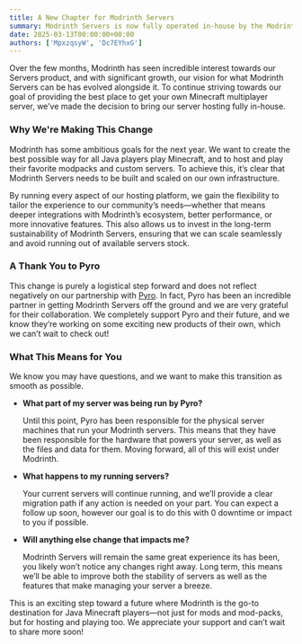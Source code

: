 ```yaml
---
title: A New Chapter for Modrinth Servers
summary: Modrinth Servers is now fully operated in-house by the Modrinth Team.
date: 2025-03-13T00:00:00+00:00
authors: ['MpxzqsyW', 'Dc7EYhxG']
---
```


Over the few months, Modrinth has seen incredible interest towards our Servers product, and with significant growth, our vision for what Modrinth Servers can be has evolved alongside it. To continue striving towards our goal of providing the best place to get your own Minecraft multiplayer server, we’ve made the decision to bring our server hosting fully in-house.

### Why We're Making This Change

Modrinth has some ambitious goals for the next year. We want to create the best possible way for all Java players play Minecraft, and to host and play their favorite modpacks and custom servers. To achieve this, it’s clear that Modrinth Servers needs to be built and scaled on our own infrastructure.

By running every aspect of our hosting platform, we gain the flexibility to tailor the experience to our community’s needs—whether that means deeper integrations with Modrinth’s ecosystem, better performance, or more innovative features. This also allows us to invest in the long-term sustainability of Modrinth Servers, ensuring that we can scale seamlessly and avoid running out of available servers stock.

### A Thank You to Pyro

This change is purely a logistical step forward and does not reflect negatively on our partnership with [Pyro](https://pyro.host). In fact, Pyro has been an incredible partner in getting Modrinth Servers off the ground and we are very grateful for their collaboration. We completely support Pyro and their future, and we know they’re working on some exciting new products of their own, which we can’t wait to check out!

### What This Means for You

We know you may have questions, and we want to make this transition as smooth as possible.

- **What part of my server was being run by Pyro?**

  Until this point, Pyro has been responsible for the physical server machines that run your Modrinth servers. This means that they have been responsible for the hardware that powers your server, as well as the files and data for them. Moving forward, all of this will exist under Modrinth.

- **What happens to my running servers?**

  Your current servers will continue running, and we’ll provide a clear migration path if any action is needed on your part. You can expect a follow up soon, however our goal is to do this with 0 downtime or impact to you if possible.

- **Will anything else change that impacts me?**

  Modrinth Servers will remain the same great experience its has been, you likely won’t notice any changes right away. Long term, this means we’ll be able to improve both the stability of servers as well as the features that make managing your server a breeze.

This is an exciting step toward a future where Modrinth is the go-to destination for Java Minecraft players—not just for mods and mod-packs, but for hosting and playing too. We appreciate your support and can’t wait to share more soon!
